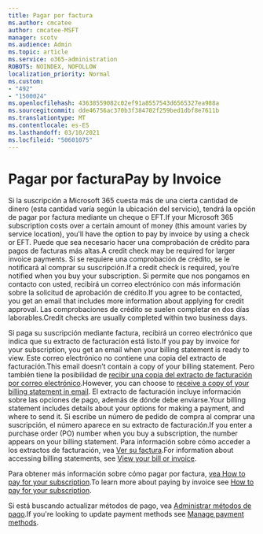 ```yaml
---
title: Pagar por factura
ms.author: cmcatee
author: cmcatee-MSFT
manager: scotv
ms.audience: Admin
ms.topic: article
ms.service: o365-administration
ROBOTS: NOINDEX, NOFOLLOW
localization_priority: Normal
ms.custom:
- "492"
- "1500024"
ms.openlocfilehash: 43638559082c02ef91a8557543d6565327ea988a
ms.sourcegitcommit: dde46756ac370b3f384702f259bed1dbf8e7611b
ms.translationtype: MT
ms.contentlocale: es-ES
ms.lasthandoff: 03/10/2021
ms.locfileid: "50601075"
---
```

# <a name="pay-by-invoice"></a><span data-ttu-id="5b233-102">Pagar por factura</span><span class="sxs-lookup"><span data-stu-id="5b233-102">Pay by Invoice</span></span>

<span data-ttu-id="5b233-103">Si la suscripción a Microsoft 365 cuesta más de una cierta cantidad de dinero (esta cantidad varía según la ubicación del servicio), tendrá la opción de pagar por factura mediante un cheque o EFT.</span><span class="sxs-lookup"><span data-stu-id="5b233-103">If your Microsoft 365 subscription costs over a certain amount of money (this amount varies by service location), you'll have the option to pay by invoice by using a check or EFT.</span></span> <span data-ttu-id="5b233-104">Puede que sea necesario hacer una comprobación de crédito para pagos de facturas más altas.</span><span class="sxs-lookup"><span data-stu-id="5b233-104">A credit check may be required for larger invoice payments.</span></span> <span data-ttu-id="5b233-105">Si se requiere una comprobación de crédito, se le notificará al comprar su suscripción.</span><span class="sxs-lookup"><span data-stu-id="5b233-105">If a credit check is required, you’re notified when you buy your subscription.</span></span> <span data-ttu-id="5b233-106">Si permite que nos pongamos en contacto con usted, recibirá un correo electrónico con más información sobre la solicitud de aprobación de crédito.</span><span class="sxs-lookup"><span data-stu-id="5b233-106">If you agree to be contacted, you get an email that includes more information about applying for credit approval.</span></span> <span data-ttu-id="5b233-107">Las comprobaciones de crédito se suelen completar en dos días laborables.</span><span class="sxs-lookup"><span data-stu-id="5b233-107">Credit checks are usually completed within two business days.</span></span>

<span data-ttu-id="5b233-108">Si paga su suscripción mediante factura, recibirá un correo electrónico que indica que su extracto de facturación está listo.</span><span class="sxs-lookup"><span data-stu-id="5b233-108">If you pay by invoice for your subscription, you get an email when your billing statement is ready to view.</span></span> <span data-ttu-id="5b233-109">Este correo electrónico no contiene una copia del extracto de facturación.</span><span class="sxs-lookup"><span data-stu-id="5b233-109">This email doesn’t contain a copy of your billing statement.</span></span> <span data-ttu-id="5b233-110">Pero también tiene la posibilidad de [recibir una copia del extracto de facturación por correo electrónico](https://docs.microsoft.com/microsoft-365/commerce/billing-and-payments/view-your-bill-or-invoice.md#receive-a-copy-of-your-billing-statement-in-email).</span><span class="sxs-lookup"><span data-stu-id="5b233-110">However, you can choose to [receive a copy of your billing statement in email](https://docs.microsoft.com/microsoft-365/commerce/billing-and-payments/view-your-bill-or-invoice.md#receive-a-copy-of-your-billing-statement-in-email).</span></span> <span data-ttu-id="5b233-111">El extracto de facturación incluye información sobre las opciones de pago, además de dónde debe enviarse.</span><span class="sxs-lookup"><span data-stu-id="5b233-111">Your billing statement includes details about your options for making a payment, and where to send it.</span></span> <span data-ttu-id="5b233-112">Si escribe un número de pedido de compra al comprar una suscripción, el número aparece en su extracto de facturación.</span><span class="sxs-lookup"><span data-stu-id="5b233-112">If you enter a purchase order (PO) number when you buy a subscription, the number appears on your billing statement.</span></span> <span data-ttu-id="5b233-113">Para información sobre cómo acceder a los extractos de facturación, vea [Ver su factura](https://docs.microsoft.com/microsoft-365/commerce/billing-and-payments/view-your-bill-or-invoice).</span><span class="sxs-lookup"><span data-stu-id="5b233-113">For information about accessing billing statements, see [View your bill or invoice](https://docs.microsoft.com/microsoft-365/commerce/billing-and-payments/view-your-bill-or-invoice).</span></span>

<span data-ttu-id="5b233-114">Para obtener más información sobre cómo pagar por factura, [vea How to pay for your subscription](https://docs.microsoft.com/microsoft-365/commerce/billing-and-payments/pay-for-your-subscription).</span><span class="sxs-lookup"><span data-stu-id="5b233-114">To learn more about paying by invoice see [How to pay for your subscription](https://docs.microsoft.com/microsoft-365/commerce/billing-and-payments/pay-for-your-subscription).</span></span>

<span data-ttu-id="5b233-115">Si está buscando actualizar métodos de pago, vea [Administrar métodos de pago](https://docs.microsoft.com/microsoft-365/commerce/billing-and-payments/manage-payment-methods).</span><span class="sxs-lookup"><span data-stu-id="5b233-115">If you're looking to update payment methods see [Manage payment methods](https://docs.microsoft.com/microsoft-365/commerce/billing-and-payments/manage-payment-methods).</span></span>